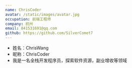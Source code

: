 ```yaml
---
name: ChrisCoder
avatar: /static/images/avatar.jpg
occupation: 前端工程师
company: 杭州
email: 841531691@qq.com
github: https://github.com/SilverComet7
---
```


- 姓名：ChrisWang
- 昵称：ChrisCoder
- 我是一名全栈开发程序员，探索软件资源，副业增收等领域
